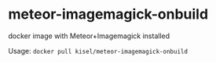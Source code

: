 # meteor-imagemagick-onbuild

docker image with Meteor+Imagemagick installed

Usage: `docker pull kisel/meteor-imagemagick-onbuild`
